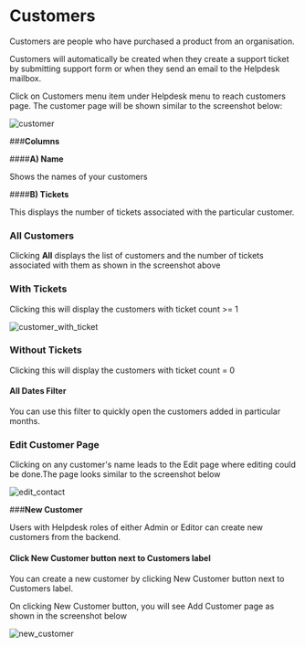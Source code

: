 # Customers

Customers are people who have purchased a product from an organisation.

Customers will automatically be created when they create a support ticket by submitting support form or when they send an email to the Helpdesk mailbox.

Click on  Customers menu item under Helpdesk menu to reach customers page.
The customer page will be shown similar to the screenshot below:

![customer](https://cloud.githubusercontent.com/assets/8191145/8449079/c24ee788-1feb-11e5-9420-ad3e515c24bf.png)



###**Columns**

####**A) Name**

Shows the names of your customers

####**B) Tickets**

This displays the number of tickets associated with the particular customer.

### **All Customers**

Clicking **All** displays the list of customers and the number of tickets associated with them as shown in the screenshot above

### **With Tickets**

Clicking this will display the customers with ticket count >= 1

![customer_with_ticket](https://cloud.githubusercontent.com/assets/8191145/8450340/abd7c5f4-1ff7-11e5-80e1-7b02ea8c4194.png)
### **Without Tickets**

Clicking this will display the customers with ticket count = 0

#### **All Dates Filter**

You can use this filter to quickly open the customers added in particular months.

### Edit Customer Page

Clicking on any customer's name leads to the Edit page where editing could be done.The page looks similar to the screenshot below

![edit_contact](https://cloud.githubusercontent.com/assets/8191145/8429659/89405b10-1f47-11e5-9af1-6b806b0cfa5c.png)




###**New Customer**

Users with Helpdesk roles of either Admin or Editor can create new customers from the backend.

#### Click New Customer button next to Customers label

You can create a new customer by clicking New Customer button next to Customers label.

On clicking New Customer button, you will see Add Customer page as shown in the screenshot below

![new_customer](https://cloud.githubusercontent.com/assets/8191145/8450393/18390d34-1ff8-11e5-8a50-634ce114ed54.png)


